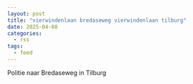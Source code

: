 ```yaml
---
layout: post
title: "vierwindenlaan bredaseweg vierwindenlaan tilburg"
date: 2025-04-08
categories: 
  - rss
tags: 
  - feed
---
```


Politie naar Bredaseweg in Tilburg
